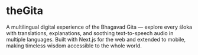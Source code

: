 # theGita
A multilingual digital experience of the Bhagavad Gita — explore every śloka with translations, explanations, and soothing text-to-speech audio in multiple languages. Built with Next.js for the web and extended to mobile, making timeless wisdom accessible to the whole world.

